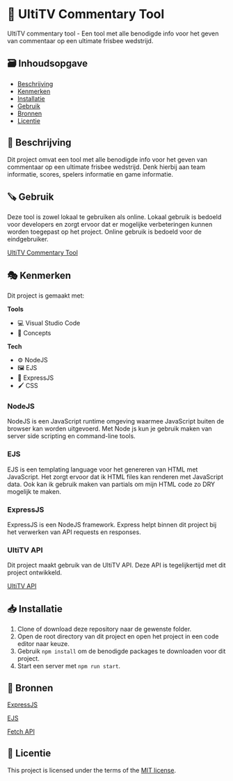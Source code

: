 # 📣 UltiTV Commentary Tool
<!-- Geef je project een titel en schrijf in één zin wat het is -->
UltiTV commentary tool - Een tool met alle benodigde info voor het geven van commentaar op een ultimate frisbee wedstrijd.

## 🗃️ Inhoudsopgave

  * [Beschrijving](#-beschrijving)
  * [Kenmerken](#-kenmerken)
  * [Installatie](#-installatie)
  * [Gebruik](#-gebruik)
  * [Bronnen](#-bronnen)
  * [Licentie](#-licentie)

## 📜 Beschrijving
<!-- Bij Beschrijving staat kort beschreven wat voor project het is en wat je hebt gemaakt -->
<!-- Voeg een mooie poster visual toe 📸 -->
<!-- Voeg een link toe naar Github Pages 🌐-->
Dit project omvat een tool met alle benodigde info voor het geven van commentaar op een ultimate frisbee wedstrijd. Denk hierbij aan team informatie, scores, spelers informatie en game informatie.

## 🪚 Gebruik
<!-- Bij Gebruik staat de user story, hoe het werkt en wat je er mee kan. -->
Deze tool is zowel lokaal te gebruiken als online. Lokaal gebruik is bedoeld voor developers en zorgt ervoor dat er mogelijke verbeteringen kunnen worden toegepast op het project. Online gebruik is bedoeld voor de eindgebruiker.

[UltiTV Commentary Tool](https://delightful-bass-visor.cyclic.app/)

## 🎭 Kenmerken
<!-- Bij Kenmerken staat welke technieken zijn gebruikt en hoe. Wat is de HTML structuur? Wat zijn de belangrijkste dingen in CSS? Wat is er met JS gedaan en hoe? Misschien heb je iets met NodeJS gedaan, of heb je een framwork of library gebruikt? -->

Dit project is gemaakt met: 

**Tools**
  * 💻 Visual Studio Code
  * 🎨 Concepts

**Tech**
  * ⚙️ NodeJS
  * 🖼️ EJS
  * 📡 ExpressJS
  * 🖌️ CSS  

### NodeJS
NodeJS is een JavaScript runtime omgeving waarmee JavaScript buiten de browser kan worden uitgevoerd. Met Node js kun je gebruik maken van server side scripting en command-line tools.

### EJS
EJS is een templating language voor het genereren van HTML met JavaScript. Het zorgt ervoor dat ik HTML files kan renderen met JavaScript data. Ook kan ik gebruik maken van partials om mijn HTML code zo DRY mogelijk te maken.

### ExpressJS
ExpressJS is een NodeJS framework. Express helpt binnen dit project bij het verwerken van API requests en responses.

### UltiTV API
Dit project maakt gebruik van de UltiTV API. Deze API is tegelijkertijd met dit project ontwikkeld. 

[UltiTV API](https://github.com/Tristandemuijnck/ultitv-api-svelte/tree/api)

## 📥 Installatie
<!-- Bij Instalatie staat hoe een andere developer aan jouw repo kan werken -->

1. Clone of download deze repository naar de gewenste folder.
2. Open de root directory van dit project en open het project in een code editor naar keuze.
3. Gebruik ```npm install``` om de benodigde packages te downloaden voor dit project.
4. Start een server met ```npm run start```. 

## 📘 Bronnen
[ExpressJS](https://expressjs.com/en/4x/api.html)

[EJS](https://ejs.co/#docs)

[Fetch API](https://www.javascripttutorial.net/javascript-fetch-api/)

## 🪪 Licentie

This project is licensed under the terms of the [MIT license](./LICENSE).

